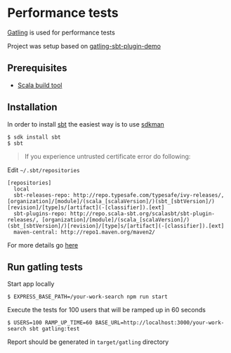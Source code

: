 # Performance tests

[Gatling][gatling] is used for performance tests

Project was setup based on [gatling-sbt-plugin-demo][gatling-sbt-plugin-demo]

## Prerequisites
- [Scala build tool][sbt]

## Installation

In order to install [sbt][sbt] the easiest way is to use [sdkman][sdkman]

    $ sdk install sbt
    $ sbt

> If you experience untrusted certificate error do following: 

Edit `~/.sbt/repositories`

    [repositories]
      local
      sbt-releases-repo: http://repo.typesafe.com/typesafe/ivy-releases/, [organization]/[module]/(scala_[scalaVersion]/)(sbt_[sbtVersion]/)[revision]/[type]s/[artifact](-[classifier]).[ext]
      sbt-plugins-repo: http://repo.scala-sbt.org/scalasbt/sbt-plugin-releases/, [organization]/[module]/(scala_[scalaVersion]/)(sbt_[sbtVersion]/)[revision]/[type]s/[artifact](-[classifier]).[ext]
      maven-central: http://repo1.maven.org/maven2/

For more details go [here][sbt-certificate-error]

## Run gatling tests

Start app locally

    $ EXPRESS_BASE_PATH=/your-work-search npm run start

Execute the tests for 100 users that will be ramped up in 60 seconds

    $ USERS=100 RAMP_UP_TIME=60 BASE_URL=http://localhost:3000/your-work-search sbt gatling:test

Report should be generated in `target/gatling` directory

[sbt]: http://www.scala-sbt.org/index.html
[sdkman]: http://sdkman.io/install.html
[sbt-certificate-error]: http://stackoverflow.com/questions/18505176/unresolved-dependency-sbt-0-13-0-after-update#answer-18511228
[gatling]: http://gatling.io/
[gatling-sbt-plugin-demo]: https://github.com/gatling/gatling-sbt-plugin-demo
